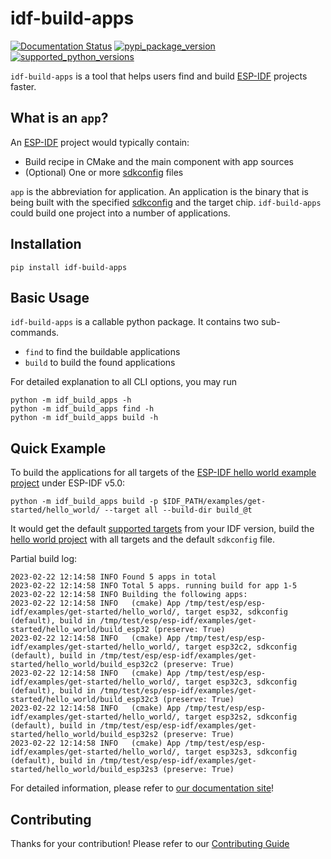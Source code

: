 # idf-build-apps

[![Documentation Status](https://readthedocs.com/projects/espressif-idf-build-apps/badge/?version=latest)](https://espressif-docs.readthedocs-hosted.com/projects/idf-build-apps/en/latest/)
[![pypi_package_version](https://img.shields.io/pypi/v/idf-build-apps)](https://pypi.org/project/idf_build_apps/)
[![supported_python_versions](https://img.shields.io/pypi/pyversions/idf-build-apps)](https://pypi.org/project/idf_build_apps/)

`idf-build-apps` is a tool that helps users find and build [ESP-IDF][esp-idf] projects faster.

## What is an `app`?

An [ESP-IDF][esp-idf] project would typically contain:

- Build recipe in CMake and the main component with app sources
- (Optional) One or more [sdkconfig][sdkconfig] files

`app` is the abbreviation for application. An application is the binary that is being built with the specified [sdkconfig][sdkconfig] and the target chip. `idf-build-apps` could build one project into a number of applications.

## Installation

```shell
pip install idf-build-apps
```

## Basic Usage

`idf-build-apps` is a callable python package. It contains two sub-commands.

- `find` to find the buildable applications
- `build` to build the found applications

For detailed explanation to all CLI options, you may run

```shell
python -m idf_build_apps -h
python -m idf_build_apps find -h
python -m idf_build_apps build -h
```

## Quick Example

To build the applications for all targets of the [ESP-IDF hello world example project][hello-world] under ESP-IDF v5.0:

```shell
python -m idf_build_apps build -p $IDF_PATH/examples/get-started/hello_world/ --target all --build-dir build_@t
```

It would get the default [supported targets][supported-targets] from your IDF version, build the [hello world project][hello-world] with all targets and the default `sdkconfig` file.

Partial build log:

```text
2023-02-22 12:14:58 INFO Found 5 apps in total
2023-02-22 12:14:58 INFO Total 5 apps. running build for app 1-5
2023-02-22 12:14:58 INFO Building the following apps:
2023-02-22 12:14:58 INFO   (cmake) App /tmp/test/esp/esp-idf/examples/get-started/hello_world/, target esp32, sdkconfig (default), build in /tmp/test/esp/esp-idf/examples/get-started/hello_world/build_esp32 (preserve: True)
2023-02-22 12:14:58 INFO   (cmake) App /tmp/test/esp/esp-idf/examples/get-started/hello_world/, target esp32c2, sdkconfig (default), build in /tmp/test/esp/esp-idf/examples/get-started/hello_world/build_esp32c2 (preserve: True)
2023-02-22 12:14:58 INFO   (cmake) App /tmp/test/esp/esp-idf/examples/get-started/hello_world/, target esp32c3, sdkconfig (default), build in /tmp/test/esp/esp-idf/examples/get-started/hello_world/build_esp32c3 (preserve: True)
2023-02-22 12:14:58 INFO   (cmake) App /tmp/test/esp/esp-idf/examples/get-started/hello_world/, target esp32s2, sdkconfig (default), build in /tmp/test/esp/esp-idf/examples/get-started/hello_world/build_esp32s2 (preserve: True)
2023-02-22 12:14:58 INFO   (cmake) App /tmp/test/esp/esp-idf/examples/get-started/hello_world/, target esp32s3, sdkconfig (default), build in /tmp/test/esp/esp-idf/examples/get-started/hello_world/build_esp32s3 (preserve: True)
```

For detailed information, please refer to [our documentation site][doc]!

## Contributing

Thanks for your contribution! Please refer to our [Contributing Guide](CONTRIBUTING.md)

[esp-idf]: https://github.com/espressif/esp-idf
[sdkconfig]: https://docs.espressif.com/projects/esp-idf/en/latest/esp32/api-reference/kconfig.html
[hello-world]: https://github.com/espressif/esp-idf/tree/master/examples/get-started/hello_world
[supported-targets]: https://github.com/espressif/esp-idf/tree/v5.0#esp-idf-release-and-soc-compatibility
[doc]: https://docs.espressif.com/projects/idf-build-apps/en/latest/
